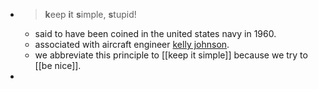 - > **k**eep **i**t **s**imple, **s**tupid!
	- said to have been coined in the united states navy in 1960.
	- associated with aircraft engineer [kelly johnson](https://en.wikipedia.org/wiki/Kelly_Johnson_(engineer)).
	- we abbreviate this principle to [[keep it simple]] because we try to [[be nice]].
-